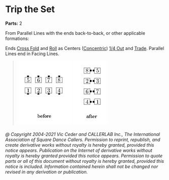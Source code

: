 
# Trip the Set
**Parts:** 2  


From Parallel Lines with the
ends back-to-back, or other applicable formations:

Ends [Cross Fold](../ms/fold.md)
and [Roll](../plus/anything_and_roll.md)
as Centers ([Concentric](../c1/concentric_concept.md))
[1/4 Out](../a1/quarter_out.md) and [Trade](../b2/trade.md).
Parallel Lines end in Facing Lines.

> 
> ![alt](trip_the_set-1.png)
> ![alt](trip_the_set-2.png)
> 
###### @ Copyright 2004-2021 Vic Ceder and CALLERLAB Inc., The International Association of Square Dance Callers. Permission to reprint, republish, and create derivative works without royalty is hereby granted, provided this notice appears. Publication on the Internet of derivative works without royalty is hereby granted provided this notice appears. Permission to quote parts or all of this document without royalty is hereby granted, provided this notice is included. Information contained herein shall not be changed nor revised in any derivation or publication.
